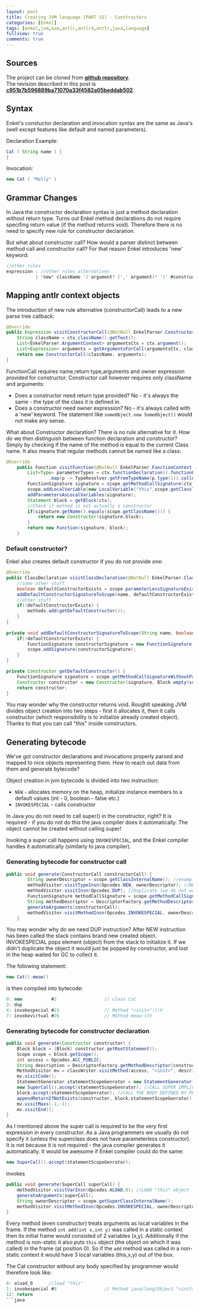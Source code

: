 ```yaml
---
layout: post
title: Creating JVM language [PART 15] - Constructors
categories: [Enkel]
tags: [enkel,jvm,asm,antlr,antlr4,antlr,java,language]
fullview: true
comments: true
---
```

## Sources

The project can be cloned from **[github repository](https://github.com/JakubDziworski/Enkel-JVM-language)**.  
The revision described in this post is **[c951b7b596889ba71070a33f4582a05beddab502](https://github.com/JakubDziworski/Enkel-JVM-language/tree/c951b7b596889ba71070a33f4582a05beddab502)**.

## Syntax

Enkel's constuctor declaration and invocation syntax are the same as Java's (well except features like default and named parameters).

Declaration Example:

```java
Cat ( String name ) {
}
```

Invocation:

```java
new Cat ( "Molly" ) 
```

## Grammar Changes

In Java the constructor declaration syntax is just a method declaration without return type.
Turns out Enkel method declarations do not require specifing return value (if the method returns void).
Therefore there is no need to specify new rule for constructor declaration. 

But what about constructor call? How would a parser distinct between method call and constructor call?
For that reason Enkel introduces 'new' keyword:

```java
//other rules
expression : //other rules alternatives
           | 'new' className '('argument? (',' argument)* ')' #constructorCall
```           

## Mapping antlr context objects

The introduction of new rule alternative (constructorCall) leads to a new parse tree callback:

```java
@Override
public Expression visitConstructorCall(@NotNull EnkelParser.ConstructorCallContext ctx) {
    String className = ctx.className().getText();
    List<EnkelParser.ArgumentContext> argumentsCtx = ctx.argument();
    List<Expression> arguments = getArgumentsForCall(argumentsCtx, className);
    return new ConstructorCall(className, arguments);
}
```

FunctionCall requires name,return type,arguments and owner expression provided for constructor.
Constructor call however requires only className and arguments:

 * Does a constructor need return type provided? No - it's always the same - the type of the class it is defined in.
 * Does a constructor need owner expression? No - it's always called with a 'new' keyword. The statement like
```someObject.new SomeObject()``` would not make any sense.


What about Constructor declaration? There is no rule alternative for it.
How do we then distinguish between function declaration and constructor?
Simply by checking if the name of the method is equal to the current Class name.
It also means that regular methods cannot be named like a class:

```java
@Override
    public Function visitFunction(@NotNull EnkelParser.FunctionContext ctx) {
        List<Type> parameterTypes = ctx.functionDeclaration().functionParameter().stream()
                .map(p -> TypeResolver.getFromTypeName(p.type())).collect(toList());
        FunctionSignature signature = scope.getMethodCallSignature(ctx.functionDeclaration().functionName().getText(),parameterTypes);
        scope.addLocalVariable(new LocalVariable("this",scope.getClassType()));
        addParametersAsLocalVariables(signature);
        Statement block = getBlock(ctx);
        //Check if method is not actually a constructor
        if(signature.getName().equals(scope.getClassName())) {
            return new Constructor(signature,block);
        }
        return new Function(signature, block);
    }
```

### Default constructor?

Enkel also creates default constructor if you do not provide one:

```java
@Override
public ClassDeclaration visitClassDeclaration(@NotNull EnkelParser.ClassDeclarationContext ctx) {
    //some other stuff
    boolean defaultConstructorExists = scope.parameterLessSignatureExists(className);
    addDefaultConstructorSignatureToScope(name, defaultConstructorExists);
    //other stuff
    if(!defaultConstructorExists) {
        methods.add(getDefaultConstructor());
    }
}
        
private void addDefaultConstructorSignatureToScope(String name, boolean defaultConstructorExists) {
    if(!defaultConstructorExists) {
        FunctionSignature constructorSignature = new FunctionSignature(name, Collections.emptyList(), BultInType.VOID);
        scope.addSignature(constructorSignature);
    }
}

private Constructor getDefaultConstructor() {
    FunctionSignature signature = scope.getMethodCallSignatureWithoutParameters(scope.getClassName());
    Constructor constructor = new Constructor(signature, Block.empty(scope));
    return constructor;
}
```

You may wonder why the constructor returns void. Roughlt speaking JVM divides object creation into two steps - first it allocates it,
then it calls constructor (which responsibility is to initialize already created object). Thanks to that you can call "this" inside constructors.

## Generating bytecode

We've got constructor declarations and invocations properly parsed
and mapped to nice objects representing them. How to reach out 
data from them and generate bytecode?

Object creation in jvm bytecode is divided into two instruction:

 * ```NEW``` - allocates memory on the heap, initialize instance members to a default values (int - 0, boolean - false etc.)
 * ```INVOKESPECIAL``` - calls constructor 

In Java you do not need to call super() in the constructor, right?
It is required - if you do not do this the java compiler does it automatically. 
The object cannot be created without calling super!

Invoking a super call happens using ```INVOKESPECIAL```, and the Enkel compiler
handles it automatically (similarly to java compiler).

### Generating bytecode for constructor call

```java
public void generate(ConstructorCall constructorCall) {
        String ownerDescriptor = scope.getClassInternalName(); //example : java/lang/String
        methodVisitor.visitTypeInsn(Opcodes.NEW, ownerDescriptor); //NEW instruction takes object decriptor as an input
        methodVisitor.visitInsn(Opcodes.DUP); //Duplicate (we do not want invokespecial to "eat" our brand new object
        FunctionSignature methodCallSignature = scope.getMethodCallSignature(constructorCall.getIdentifier(),constructorCall.getArguments());
        String methodDescriptor = DescriptorFactory.getMethodDescriptor(methodCallSignature);
        generateArguments(constructorCall);
        methodVisitor.visitMethodInsn(Opcodes.INVOKESPECIAL, ownerDescriptor, "<init>", methodDescriptor, false);
    }
```

You may wonder why do we need DUP instruction?
After NEW instruction has been called the stack contains brand new created object.
INVOKESPECIAL pops element (object) from the stack to initialize it.
If we didn't duplicate the object it would just be popped by constructor,
and lost in the heap waited for GC to collect it.

The following statement:

```java
new Cat().meow()
```

is then compiled into bytecode:

```java
0: new           #2                  // class Cat
3: dup
4: invokespecial #23                 // Method "<init>":()V
7: invokevirtual #26                 // Method meow:()V
```

### Generating bytecode for constructor declaration

```java
public void generate(Constructor constructor) {
    Block block = (Block) constructor.getRootStatement();
    Scope scope = block.getScope();
    int access = Opcodes.ACC_PUBLIC;
    String description = DescriptorFactory.getMethodDescriptor(constructor);
    MethodVisitor mv = classWriter.visitMethod(access, "<init>", description, null, null);
    mv.visitCode();
    StatementGenerator statementScopeGenrator = new StatementGenerator(mv,scope);
    new SuperCall().accept(statementScopeGenrator); //CALL SUPER IMPLICITILY BEFORE BODY ITSELF
    block.accept(statementScopeGenrator); //CALL THE BODY DEFINED BY PROGRAMMER
    appendReturnIfNotExists(constructor, block,statementScopeGenrator);
    mv.visitMaxs(-1,-1);
    mv.visitEnd();
}
```

As I mentioned above the super call is required to be the very first expression in every constructor.
As a Java programmers we usually do not specify it (unless the superclass does not have parameterless constructor).
It is not because it is not required - the java compiler generates it automatically.
It would be awesome if Enkel compiler could do the same:

```java
new SuperCall().accept(statementScopeGenrator); 
```
invokes 

```java
public void generate(SuperCall superCall) {
    methodVisitor.visitVarInsn(Opcodes.ALOAD,0); //LOAD "this" object
    generateArguments(superCall);
    String ownerDescriptor = scope.getSuperClassInternalName();
    methodVisitor.visitMethodInsn(Opcodes.INVOKESPECIAL, ownerDescriptor, "<init>", "()V" , false);
}
```

Every method (even constructor) treats arguments as local variables in the frame.
If the method ```int add(int x,int y)``` was called in a static context
then its initial frame would consisted of 2 variables (x,y). 
Additionally if the method is non-static it also puts ```this``` object (the object on which it was called)
in the frame (at position 0). So if the ```add``` method was called in a non-static context
it would have 3 local variables (this,x,y) out of the box.

The Cat constructor without any body specified by programmer would therefore look like:

```java
0: aload_0      //load "this"
1: invokespecial #8                  // Method java/lang/Object."<init>":()V - call super on "this" (the Cat dervies from Object)
12: return
```java
 

